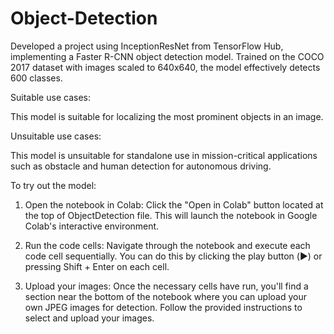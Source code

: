 # Object-Detection
Developed a project using InceptionResNet from TensorFlow Hub, implementing a Faster R-CNN object detection model. Trained on the COCO 2017 dataset with images scaled to 640x640, the model effectively detects 600 classes.

Suitable use cases:

This model is suitable for localizing the most prominent objects in an image.

Unsuitable use cases:

This model is unsuitable for standalone use in mission-critical applications such as obstacle and human detection for autonomous driving.

To try out the model:

1. Open the notebook in Colab: Click the "Open in Colab" button located at the top of ObjectDetection file. This will launch the notebook in Google Colab's interactive environment.

2. Run the code cells: Navigate through the notebook and execute each code cell sequentially. You can do this by clicking the play button (▶️) or pressing Shift + Enter on each cell.

3. Upload your images: Once the necessary cells have run, you'll find a section near the bottom of the notebook where you can upload your own JPEG images for detection. Follow the provided instructions to select and upload your images.

